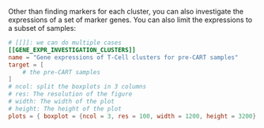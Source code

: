 Other than finding markers for each cluster, you can also investigate the expressions of a set of marker genes. You can also limit the expressions to a subset of samples:

```toml
# [[]]: we can do multiple cases
[[GENE_EXPR_INVESTIGATION_CLUSTERS]]
name = "Gene expressions of T-Cell clusters for pre-CART samples"
target = [
    # the pre-CART samples
]
# ncol: split the boxplots in 3 columns
# res: The resolution of the figure
# width: The width of the plot
# height: The height of the plot
plots = { boxplot = {ncol = 3, res = 100, width = 1200, height = 3200} }
```

